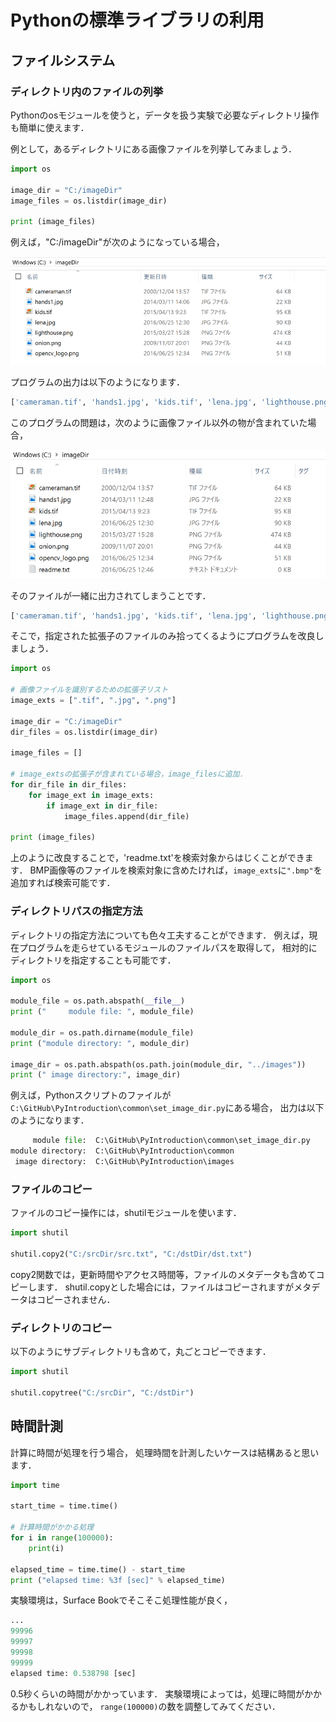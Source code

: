 Pythonの標準ライブラリの利用
====

## ファイルシステム

### ディレクトリ内のファイルの列挙

Pythonのosモジュールを使うと，データを扱う実験で必要なディレクトリ操作も簡単に使えます．

例として，あるディレクトリにある画像ファイルを列挙してみましょう．

``` Python
import os

image_dir = "C:/imageDir"
image_files = os.listdir(image_dir)

print (image_files)
```

例えば，"C:/imageDir"が次のようになっている場合，

![画像ディレクトリ](../images/image_dir.png)

プログラムの出力は以下のようになります．

``` Python
['cameraman.tif', 'hands1.jpg', 'kids.tif', 'lena.jpg', 'lighthouse.png', 'onion.png', 'opencv_logo.png']
```

このプログラムの問題は，次のように画像ファイル以外の物が含まれていた場合，

![画像ディレクトリ](../images/image_dir2.png)

そのファイルが一緒に出力されてしまうことです．

``` Python
['cameraman.tif', 'hands1.jpg', 'kids.tif', 'lena.jpg', 'lighthouse.png', 'onion.png', 'opencv_logo.png', 'readme.txt']
```

そこで，指定された拡張子のファイルのみ拾ってくるようにプログラムを改良しましょう．

``` Python
import os

# 画像ファイルを識別するための拡張子リスト
image_exts = [".tif", ".jpg", ".png"]

image_dir = "C:/imageDir"
dir_files = os.listdir(image_dir)

image_files = []

# image_extsの拡張子が含まれている場合，image_filesに追加．
for dir_file in dir_files:
    for image_ext in image_exts:
        if image_ext in dir_file:
            image_files.append(dir_file)

print (image_files)
```

上のように改良することで，'readme.txt'を検索対象からはじくことができます．
BMP画像等のファイルを検索対象に含めたければ，```image_exts```に```".bmp"```を追加すれば検索可能です．

### ディレクトリパスの指定方法

ディレクトリの指定方法についても色々工夫することができます．
例えば，現在プログラムを走らせているモジュールのファイルパスを取得して，
相対的にディレクトリを指定することも可能です．

``` Python
import os

module_file = os.path.abspath(__file__)
print ("     module file: ", module_file)

module_dir = os.path.dirname(module_file)
print ("module directory: ", module_dir)

image_dir = os.path.abspath(os.path.join(module_dir, "../images"))
print (" image directory:", image_dir)
```

例えば，Pythonスクリプトのファイルが```C:\GitHub\PyIntroduction\common\set_image_dir.py```にある場合，
出力は以下のようになります．

``` Python
     module file:  C:\GitHub\PyIntroduction\common\set_image_dir.py
module directory:  C:\GitHub\PyIntroduction\common
 image directory:  C:\GitHub\PyIntroduction\images
```

### ファイルのコピー

ファイルのコピー操作には，shutilモジュールを使います．

``` Python
import shutil

shutil.copy2("C:/srcDir/src.txt", "C:/dstDir/dst.txt")
```

copy2関数では，更新時間やアクセス時間等，ファイルのメタデータも含めてコピーします．
shutil.copyとした場合には，ファイルはコピーされますがメタデータはコピーされません．

### ディレクトリのコピー

以下のようにサブディレクトリも含めて，丸ごとコピーできます．

``` Python
import shutil

shutil.copytree("C:/srcDir", "C:/dstDir")
```

## 時間計測

計算に時間が処理を行う場合，
処理時間を計測したいケースは結構あると思います．

``` Python
import time

start_time = time.time()

# 計算時間がかかる処理
for i in range(100000):
    print(i)

elapsed_time = time.time() - start_time
print ("elapsed time: %3f [sec]" % elapsed_time)
```

実験環境は，Surface Bookでそこそこ処理性能が良く，

``` Python
...
99996
99997
99998
99999
elapsed time: 0.538798 [sec]
```

0.5秒くらいの時間がかかっています．
実験環境によっては，処理に時間がかかるかもしれないので，
```range(100000)```の数を調整してみてください．